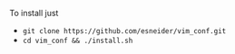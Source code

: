 To install just
* `git clone https://github.com/esneider/vim_conf.git`
* `cd vim_conf && ./install.sh`

